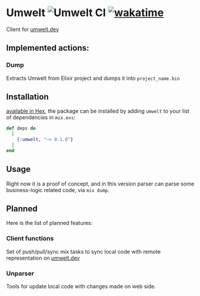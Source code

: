 # Umwelt ![Umwelt CI](https://github.com/sovetnik/umwelt/actions/workflows/elixir.yml/badge.svg?event=push) [![wakatime](https://wakatime.com/badge/user/7542de1a-027f-4ed7-bc4b-c31d4cf9aa2a/project/018c9f92-bb93-4303-816f-bc0799a61194.svg)](https://wakatime.com/badge/user/7542de1a-027f-4ed7-bc4b-c31d4cf9aa2a/project/018c9f92-bb93-4303-816f-bc0799a61194)
Client for [umwelt.dev](https://umwelt.dev)

## Implemented actions:

### Dump

Extracts Umwelt from Elixir project and dumps it into `project_name.bin`

## Installation

[available in Hex](https://hex.pm/packages/umwelt), the package can be installed
by adding `umwelt` to your list of dependencies in `mix.exs`:

```elixir
def deps do
  [
    {:umwelt, "~> 0.1.0"}
  ]
end
```

## Usage

Right now it is a proof of concept, and in this version parser can parse some business-logic related code, via `mix dump`.


## Planned
Here is the list of planned features:

### Client functions
Set of push/pull/sync mix tasks to sync local code with remote representation on [umwelt.dev](https://umwelt.dev)

### Unparser
Tools for update local code with changes made on web side.
